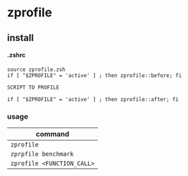 # zprofile

## install

#### .zshrc
```
source zprofile.zsh
if [ "$ZPROFILE" = 'active' ] ; then zprofile::before; fi

SCRIPT TO PROFILE 

if [ "$ZPROFILE" = 'active' ] ; then zprofile::after; fi
```

### usage
| command                   |
|---                        |
|`zprofile`                 |
|`zprpfile benchmark`       |
|`zprofile <FUNCTION_CALL>` |
